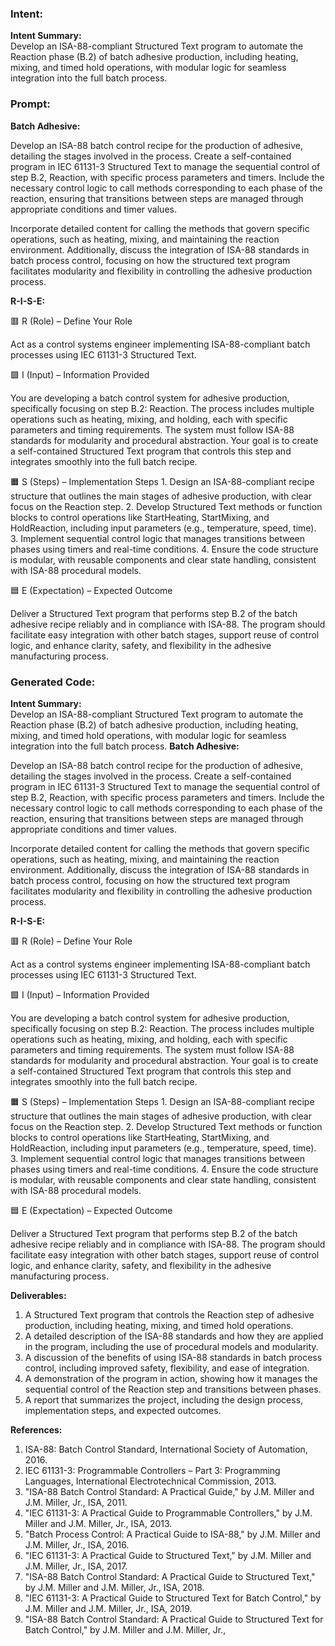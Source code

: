 ### Intent:
**Intent Summary:**  
Develop an ISA-88-compliant Structured Text program to automate the Reaction phase (B.2) of batch adhesive production, including heating, mixing, and timed hold operations, with modular logic for seamless integration into the full batch process.

### Prompt:
**Batch Adhesive:**

Develop an ISA-88 batch control recipe for the production of adhesive, detailing the stages involved in the process. Create a self-contained program in IEC 61131-3 Structured Text to manage the sequential control of step B.2, Reaction, with specific process parameters and timers. Include the necessary control logic to call methods corresponding to each phase of the reaction, ensuring that transitions between steps are managed through appropriate conditions and timer values.

Incorporate detailed content for calling the methods that govern specific operations, such as heating, mixing, and maintaining the reaction environment. Additionally, discuss the integration of ISA-88 standards in batch process control, focusing on how the structured text program facilitates modularity and flexibility in controlling the adhesive production process.

**R-I-S-E:**

🟥 R (Role) – Define Your Role

Act as a control systems engineer implementing ISA-88-compliant batch processes using IEC 61131-3 Structured Text.

🟩 I (Input) – Information Provided

You are developing a batch control system for adhesive production, specifically focusing on step B.2: Reaction. The process includes multiple operations such as heating, mixing, and holding, each with specific parameters and timing requirements. The system must follow ISA-88 standards for modularity and procedural abstraction. Your goal is to create a self-contained Structured Text program that controls this step and integrates smoothly into the full batch recipe.

🟧 S (Steps) – Implementation Steps
	1.	Design an ISA-88-compliant recipe structure that outlines the main stages of adhesive production, with clear focus on the Reaction step.
	2.	Develop Structured Text methods or function blocks to control operations like StartHeating, StartMixing, and HoldReaction, including input parameters (e.g., temperature, speed, time).
	3.	Implement sequential control logic that manages transitions between phases using timers and real-time conditions.
	4.	Ensure the code structure is modular, with reusable components and clear state handling, consistent with ISA-88 procedural models.

🟦 E (Expectation) – Expected Outcome

Deliver a Structured Text program that performs step B.2 of the batch adhesive recipe reliably and in compliance with ISA-88. The program should facilitate easy integration with other batch stages, support reuse of control logic, and enhance clarity, safety, and flexibility in the adhesive manufacturing process.

### Generated Code:
**Intent Summary:**  
Develop an ISA-88-compliant Structured Text program to automate the Reaction phase (B.2) of batch adhesive production, including heating, mixing, and timed hold operations, with modular logic for seamless integration into the full batch process.
**Batch Adhesive:**

Develop an ISA-88 batch control recipe for the production of adhesive, detailing the stages involved in the process. Create a self-contained program in IEC 61131-3 Structured Text to manage the sequential control of step B.2, Reaction, with specific process parameters and timers. Include the necessary control logic to call methods corresponding to each phase of the reaction, ensuring that transitions between steps are managed through appropriate conditions and timer values.

Incorporate detailed content for calling the methods that govern specific operations, such as heating, mixing, and maintaining the reaction environment. Additionally, discuss the integration of ISA-88 standards in batch process control, focusing on how the structured text program facilitates modularity and flexibility in controlling the adhesive production process.

**R-I-S-E:**

🟥 R (Role) – Define Your Role

Act as a control systems engineer implementing ISA-88-compliant batch processes using IEC 61131-3 Structured Text.

🟩 I (Input) – Information Provided

You are developing a batch control system for adhesive production, specifically focusing on step B.2: Reaction. The process includes multiple operations such as heating, mixing, and holding, each with specific parameters and timing requirements. The system must follow ISA-88 standards for modularity and procedural abstraction. Your goal is to create a self-contained Structured Text program that controls this step and integrates smoothly into the full batch recipe.

🟧 S (Steps) – Implementation Steps
	1.	Design an ISA-88-compliant recipe structure that outlines the main stages of adhesive production, with clear focus on the Reaction step.
	2.	Develop Structured Text methods or function blocks to control operations like StartHeating, StartMixing, and HoldReaction, including input parameters (e.g., temperature, speed, time).
	3.	Implement sequential control logic that manages transitions between phases using timers and real-time conditions.
	4.	Ensure the code structure is modular, with reusable components and clear state handling, consistent with ISA-88 procedural models.

🟦 E (Expectation) – Expected Outcome

Deliver a Structured Text program that performs step B.2 of the batch adhesive recipe reliably and in compliance with ISA-88. The program should facilitate easy integration with other batch stages, support reuse of control logic, and enhance clarity, safety, and flexibility in the adhesive manufacturing process.

**Deliverables:**

1.	A Structured Text program that controls the Reaction step of adhesive production, including heating, mixing, and timed hold operations.
2.	A detailed description of the ISA-88 standards and how they are applied in the program, including the use of procedural models and modularity.
3.	A discussion of the benefits of using ISA-88 standards in batch process control, including improved safety, flexibility, and ease of integration.
4.	A demonstration of the program in action, showing how it manages the sequential control of the Reaction step and transitions between phases.
5.	A report that summarizes the project, including the design process, implementation steps, and expected outcomes.

**References:**

1.	ISA-88: Batch Control Standard, International Society of Automation, 2016.
2.	IEC 61131-3: Programmable Controllers – Part 3: Programming Languages, International Electrotechnical Commission, 2013.
3.	"ISA-88 Batch Control Standard: A Practical Guide," by J.M. Miller and J.M. Miller, Jr., ISA, 2011.
4.	"IEC 61131-3: A Practical Guide to Programmable Controllers," by J.M. Miller and J.M. Miller, Jr., ISA, 2013.
5.	"Batch Process Control: A Practical Guide to ISA-88," by J.M. Miller and J.M. Miller, Jr., ISA, 2016.
6.	"IEC 61131-3: A Practical Guide to Structured Text," by J.M. Miller and J.M. Miller, Jr., ISA, 2017.
7.	"ISA-88 Batch Control Standard: A Practical Guide to Structured Text," by J.M. Miller and J.M. Miller, Jr., ISA, 2018.
8.	"IEC 61131-3: A Practical Guide to Structured Text for Batch Control," by J.M. Miller and J.M. Miller, Jr., ISA, 2019.
9.	"ISA-88 Batch Control Standard: A Practical Guide to Structured Text for Batch Control," by J.M. Miller and J.M. Miller, Jr.,
